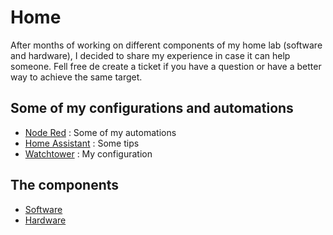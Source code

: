 # Home
After months of working on different components of my home lab (software and hardware), I decided to share my experience in case it can help someone. Fell free de create a ticket if you have a question or have a better way to achieve the same target.


## Some of my configurations and automations ##

- [Node Red](NodeRed) : Some of my automations
- [Home Assistant](HomeAssistant) : Some tips
- [Watchtower](Watchtower) : My configuration

## The components ##

- [Software](software.md)
- [Hardware](Hardware.md)
